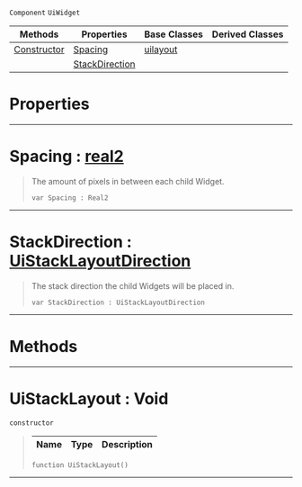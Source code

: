  `Component` `UiWidget`



|Methods|Properties|Base Classes|Derived Classes|
|---|---|---|---|
|[ Constructor](https://github.com/zeroengineteam/ZeroDocs/blob/master/code_reference/class_reference/uistacklayout.markdown#uistacklayout-void)|[ Spacing](https://github.com/zeroengineteam/ZeroDocs/blob/master/code_reference/class_reference/uistacklayout.markdown#spacing-zero-engine-docu)|[uilayout](https://github.com/zeroengineteam/ZeroDocs/blob/master/code_reference/class_reference/uilayout.markdown)| |
| |[ StackDirection](https://github.com/zeroengineteam/ZeroDocs/blob/master/code_reference/class_reference/uistacklayout.markdown#stackdirection-zero-engi)| | |


 #  Properties


---  
 #  Spacing : [real2](https://github.com/zeroengineteam/ZeroDocs/blob/master/code_reference/nada_base_types/real2.markdown)

> The amount of pixels in between each child Widget.
> ``` lang=cpp, name=Nada
> var Spacing : Real2


---  
 #  StackDirection : [UiStackLayoutDirection](https://github.com/zeroengineteam/ZeroDocs/blob/master/code_reference/enum_reference.markdown#uistacklayoutdirection)

> The stack direction the child Widgets will be placed in.
> ``` lang=cpp, name=Nada
> var StackDirection : UiStackLayoutDirection


---  
 #  Methods


---  
 #  UiStackLayout : Void

 `constructor`

> 
> |Name|Type|Description|
> |---|---|---|
> ``` lang=cpp, name=Nada
> function UiStackLayout()
> ``` 


---  
 

 
